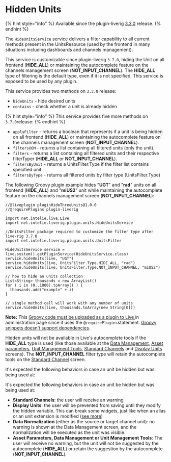 # Hidden Units

{% hint style="info" %}
Available since the plugin-liverig [3.3.0](../deprecated/liverig-v3/3.3.0.md) release.
{% endhint %}

The `HideUnitsService` service delivers a filter capability to all current methods present in the UnitsResource (used by the frontend in many situations including dashboards and channels management).

This service is customizable since plugin-liverig `3.7.0`, hiding the Unit on all frontend (**HIDE\_ALL**) or maintaining the autocomplete feature on the channels management screen (**NOT\_INPUT\_CHANNEL**). The **HIDE\_ALL** type of filtering is the default type, even if it is not specified. This service is exposed to be used by any plugin.

This service provides two methods on `3.3.0` release:

* `hideUnits` - hide desired units
* `contains` - check whether a unit is already hidden

{% hint style="info" %}
This service provides five more methods on `3.7.0`release:
{% endhint %}

* `applyFilter` - returns a boolean that represents if a unit is being hidden on all frontend (**HIDE\_ALL**) or maintaining the autocomplete feature on the channels management screen (**NOT\_INPUT\_CHANNEL**).
* `filtersUOM` - returns a list containing all filtered units (only the unit).
* `filters` - returns a list containing all filtered units and their respective filterTyper (**HIDE\_ALL** or **NOT\_INPUT\_CHANNEL**).
* `filtersByUnit` - returns a UnitsFilter.Type if the filter list contains specified unit
* `filtersByType` - returns all filtered units by filter type (UnitsFilter.Type)

The following Groovy plugin example hides "**UGT**" and "**rad**" units on all frontend (**HIDE\_ALL**) and "**miUS2**" unit while maintaining the autocomplete feature on the channels management screen (**NOT\_INPUT\_CHANNEL**):

```
//@liveplugin pluginHideThreeUnits@1.0.0
//@requirePlugins plugin-liverig

import net.intelie.live.Live
import net.intelie.liverig.plugin.units.HideUnitsService

//UnitsFilter package required to customize the filter type after live-rig 3.7.0
import net.intelie.liverig.plugin.units.UnitsFilter

HideUnitsService service = live.system().getPluginService(HideUnitsService.class)
service.hideUnits(live, "UGT")
service.hideUnits(live, UnitsFilter.Type.HIDE_ALL, "rad")
service.hideUnits(live, UnitsFilter.Type.NOT_INPUT_CHANNEL, "miUS2")

// how to hide an units collection
List<String> thousands = new ArrayList()
​for ( i in (0..1000).toArray() ) {
  thousands.add("example" + i)
}
​
// single method call will work with any number of units
service.hideUnits(live, thousands.toArray(new String[0]))
```

**Note:** This [Groovy code must be uploaded as a plugin to Live ](https://platform.intelie.com/developers/plugins#groovy-scripts)in administration page since it uses the `@requirePlugins`statement. [Groovy snippets doesn't support dependencies](https://platform.intelie.com/featured-plugins/groovy).

Hidden units will not be available in Live's autocomplete tools if the **HIDE\_ALL** type is used (like those available at the [Data Management](../administration/data-normalization/data-management/), [Asset parameters](../static-data/assets/), [Unit Management Tools](../administration/high-frequency-data/unit-management-tools.md), [Standard Channels](../administration/standard-identifiers.md) and [Display Units](../features/display-units/) screens). The **NOT\_INPUT\_CHANNEL** filter type will retain the autocomplete tools on the [Standard Channel](https://drilling.intelie.com/administration/standard-identifiers) screen.

It's expected the following behaviors in case an unit be hidden but was being used at:

It's expected the following behaviors in case an unit be hidden but was being used at:

* **Standard Channels**: the user will receive an warning
* **Display Units**: the user will be prevented from saving until they modify the hidden variable. This can break some widgets, just like when an alias or an unit extension is modified ([see more](../administration/high-frequency-data/unit-management-tools.md#side-effects-of-deleting-and-renaming))
* **Data Normalization** (either as the source or target channel unit): no warning is shown at the Data Management screen, and the normalization will be executed as the unit was visible.
* **Asset Parameters, Data Management or Unit Management Tools**: The user will receive no warning, but the unit will not be suggested by the autocomplete (**HIDE\_ALL**) or retain the suggestion by the autocomplete (**NOT\_INPUT\_CHANNEL**).
